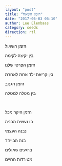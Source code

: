 ```yaml
---
layout: "post"
title: "הזמן השאול"
date: "2017-05-03 06:10"
author: Lee Elenbaas
category: seeds
direction: rtl
---
```

הזמן השאול

בין יקיצה לקימה

הזמן הפרטי שלנו

בין קריאת ילד אחת לאחרת

הזמן הגנוב

בין מטלה למטלה

<br>

הזמן היקר מכל

בו נעשית הבניה

נבנה העצמי

בנה הבייחד

ברגעים שאולים

מטירדות החיים
